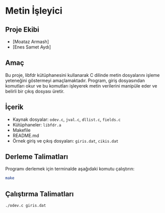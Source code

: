 # Metin İşleyici

## Proje Ekibi

- [Moataz Armash]
- [Enes Samet Aydı]

## Amaç

Bu proje, libfdr kütüphanesini kullanarak C dilinde metin dosyalarını işleme yeteneğini göstermeyi amaçlamaktadır. Program, giriş dosyasından komutları okur ve bu komutları işleyerek metin verilerini manipüle eder ve belirli bir çıkış dosyası üretir.

## İçerik

- Kaynak dosyalar: `odev.c`, `jval.c`, `dllist.c`, `fields.c`
- Kütüphaneler: `libfdr.a`
- Makefile
- README.md
- Örnek giriş ve çıkış dosyaları: `giris.dat`, `cikis.dat`

## Derleme Talimatları

Programı derlemek için terminalde aşağıdaki komutu çalıştırın:

```bash
make
```

## Çalıştırma Talimatları

```bash
./odev.c giris.dat
```
